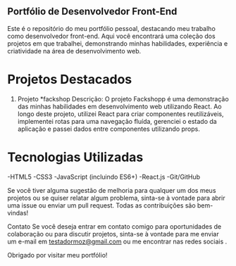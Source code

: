 ## Portfólio de Desenvolvedor Front-End

Este é o repositório do meu portfólio pessoal, destacando meu trabalho como desenvolvedor front-end. Aqui você encontrará uma coleção dos projetos em que trabalhei, demonstrando minhas habilidades, experiência e criatividade na área de desenvolvimento web.

# Projetos Destacados

1. Projeto *fackshop 
Descrição: O projeto Fackshopp é uma demonstração das minhas habilidades em desenvolvimento web utilizando React. Ao longo deste projeto, utilizei React para criar componentes reutilizáveis, implementei rotas para uma navegação fluída, gerenciei o estado da aplicação e passei dados entre componentes utilizando props.

# Tecnologias Utilizadas
-HTML5
-CSS3 
-JavaScript (incluindo ES6+)
-React.js
-Git/GitHub

Se você tiver alguma sugestão de melhoria para qualquer um dos meus projetos ou se quiser relatar algum problema, sinta-se à vontade para abrir uma issue ou enviar um pull request. Todas as contribuições são bem-vindas!

Contato
Se você deseja entrar em contato comigo para oportunidades de colaboração ou para discutir projetos, sinta-se à vontade para me enviar um e-mail em testadormoz@gmail.com ou me encontrar nas redes sociais .

Obrigado por visitar meu portfólio!

